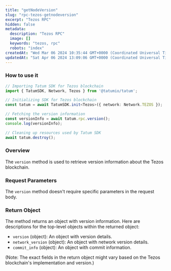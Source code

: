 ```yaml
---
title: "getNodeVersion"
slug: "rpc-tezos-getnodeversion"
excerpt: "Tezos RPC"
hidden: false
metadata: 
  description: "Tezos RPC"
  image: []
  keywords: "tezos, rpc"
  robots: "index"
createdAt: "Wed Mar 06 2024 10:35:44 GMT+0000 (Coordinated Universal Time)"
updatedAt: "Sat Apr 06 2024 13:09:06 GMT+0000 (Coordinated Universal Time)"
---
```




### How to use it

```typescript
// Importing Tatum SDK for Tezos blockchain
import { TatumSDK, Network, Tezos } from '@tatumio/tatum';

// Initializing SDK for Tezos blockchain
const tatum = await TatumSDK.init<Tezos>({ network: Network.TEZOS });

// Fetching the version information
const versionInfo = await tatum.rpc.version();
console.log(versionInfo);

// Cleaning up resources used by Tatum SDK
await tatum.destroy();
```

### Overview

The `version` method is used to retrieve version information about the Tezos blockchain.

### Request Parameters

The `version` method doesn't require specific parameters in the request body.

### Return Object

The method returns an object with version information. Here are descriptions for the top-level objects within the returned object:

- `version` (object): An object with version details.
- `network_version` (object): An object with network version details.
- `commit_info` (object): An object with commit information.

(Note: The exact fields in the return object might vary based on the Tezos blockchain's implementation and version.)
